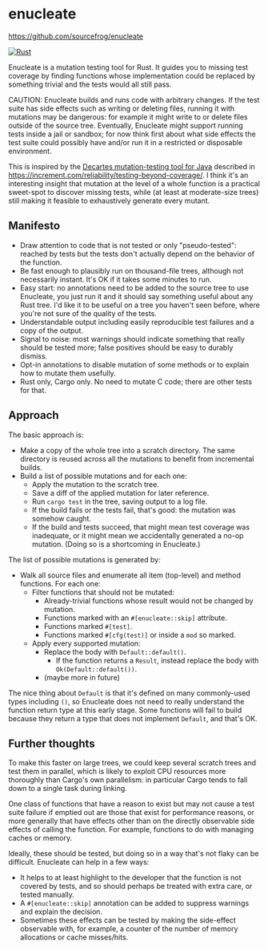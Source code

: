 # enucleate

https://github.com/sourcefrog/enucleate

[![Rust](https://github.com/sourcefrog/enucleate/actions/workflows/rust.yml/badge.svg)](https://github.com/sourcefrog/enucleate/actions/workflows/rust.yml)

Enucleate is a mutation testing tool for Rust. It guides you to missing test coverage by finding functions whose
implementation could be replaced by something trivial and the tests would all still pass. 

CAUTION: Enucleate builds and runs code with arbitrary changes. If the test suite has side effects such as
writing or deleting files, running it with mutations may be dangerous: for example it might write to or 
delete files outside of the source tree. Eventually, Enucleate might support running tests inside a jail
or sandbox; for now think first about what side effects the test suite could possibly have and/or run
it in a restricted or disposable environment.

This is inspired by the [Decartes mutation-testing tool for Java](https://github.com/STAMP-project/pitest-descartes/) 
described in https://increment.com/reliability/testing-beyond-coverage/.
I think it's an interesting insight that mutation at the level of a whole function is a practical sweet-spot to discover 
missing tests, while (at least at moderate-size trees) still making it feasible to exhaustively generate every
mutant.

## Manifesto

* Draw attention to code that is not tested or only "pseudo-tested": reached by tests but the tests
  don't actually depend on the behavior of the function.
* Be fast enough to plausibly run on thousand-file trees, although not necessarily instant. It's OK if
  it takes some minutes to run.
* Easy start: no annotations need to be added to the source tree to use Enucleate, 
  you just run it and it should say something useful about any Rust tree. 
  I'd like it to be useful on a tree you haven't seen before, where you're not
  sure of the quality of the tests.
* Understandable output including easily reproducible test failures and a copy of the output.
* Signal to noise: most warnings should indicate something that really should be tested more; 
  false positives should be easy to durably dismiss.
* Opt-in annotations to disable mutation of some methods or to explain how to mutate them usefully.
* Rust only, Cargo only. No need to mutate C code; there are other tests for that.

## Approach

The basic approach is:

* Make a copy of the whole tree into a scratch directory. The same directory is reused 
  across all the mutations to benefit from incremental builds.
* Build a list of possible mutations and for each one:
  * Apply the mutation to the scratch tree.
  * Save a diff of the applied mutation for later reference.
  * Run `cargo test` in the tree, saving output to a log file.
  * If the build fails or the tests fail, that's good: the mutation was somehow caught.
  * If the build and tests succeed, that might mean test coverage was inadequate, or it might mean
    we accidentally generated a no-op mutation. (Doing so is a shortcoming in Enucleate.)

The list of possible mutations is generated by:

* Walk all source files and enumerate all item (top-level) and method functions. For each one:
   * Filter functions that should not be mutated:
      * Already-trivial functions whose result would not be changed by mutation. 
      * Functions marked with an `#[enucleate::skip]` attribute.
      * Functions marked `#[test]`.
      * Functions marked `#[cfg(test)]` or inside a `mod` so marked.
   * Apply every supported mutation:
      * Replace the body with `Default::default()`.
        * If the function returns a `Result`, instead replace the body with `Ok(Default::default())`.
      * (maybe more in future)

The nice thing about `Default` is that it's defined on many commonly-used types including `()`,
so Enucleate does not need to really understand the function return type at this early stage.
Some functions will fail to build because they return a type that does not implement `Default`,
and that's OK.

## Further thoughts

To make this faster on large trees, we could keep several scratch trees and test them in parallel, 
which is likely to exploit CPU resources more thoroughly than Cargo's own parallelism: in particular
Cargo tends to fall down to a single task during linking.

One class of functions that have a reason to exist but may not cause a test suite failure if emptied 
out are those that exist for performance reasons, or more generally that have effects other than on the directly
observable side effects of calling the function.  For example, functions to do with managing caches
or memory.

Ideally, these should be tested, but doing so in a way that's not flaky can be difficult. Enucleate
can help in a few ways:

* It helps to at least highlight to the developer that the function is not covered by tests, and
  so should perhaps be treated with extra care, or tested manually.
* A `#[enucleate::skip]` annotation can be added to suppress warnings and explain the decision.
* Sometimes these effects can be tested by making the side-effect observable with, for example,
  a counter of the number of memory allocations or cache misses/hits.
